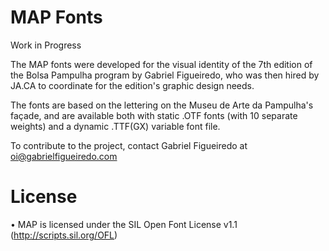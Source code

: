 # MAP Fonts
Work in Progress

The MAP fonts were developed for the visual identity of the 7th edition of the Bolsa Pampulha program by Gabriel Figueiredo, who was then hired by JA.CA to coordinate for the edition's graphic design needs.

The fonts are based on the lettering on the Museu de Arte da Pampulha's façade, and are available both with static .OTF fonts (with 10 separate weights) and a dynamic .TTF(GX) variable font file.

To contribute to the project, contact Gabriel Figueiredo at oi@gabrielfigueiredo.com

# License
• MAP is licensed under the SIL Open Font License v1.1 (http://scripts.sil.org/OFL)
